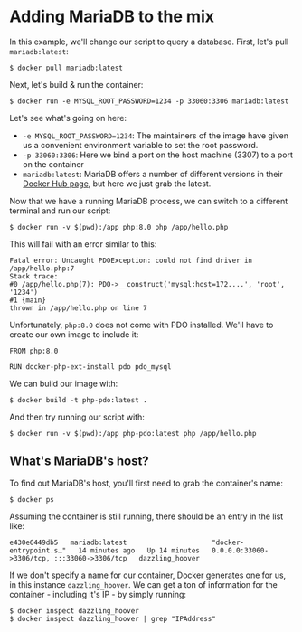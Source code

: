 # Adding MariaDB to the mix

In this example, we'll change our script to query a database. First, let's pull `mariadb:latest`:  

    $ docker pull mariadb:latest

Next, let's build & run the container: 

    $ docker run -e MYSQL_ROOT_PASSWORD=1234 -p 33060:3306 mariadb:latest

Let's see what's going on here: 

- `-e MYSQL_ROOT_PASSWORD=1234`: The maintainers of the image have given us a convenient environment variable to set the root password. 
- `-p 33060:3306`: Here we bind a port on the host machine (3307) to a port on the container
- `mariadb:latest`: MariaDB offers a number of different versions in their [Docker Hub page](https://hub.docker.com/_/mariadb), but here we just grab the latest.

Now that we have a running MariaDB process, we can switch to a different terminal and run our script: 

    $ docker run -v $(pwd):/app php:8.0 php /app/hello.php

This will fail with an error similar to this: 

    Fatal error: Uncaught PDOException: could not find driver in /app/hello.php:7
    Stack trace:
    #0 /app/hello.php(7): PDO->__construct('mysql:host=172....', 'root', '1234')
    #1 {main}
    thrown in /app/hello.php on line 7

Unfortunately, `php:8.0` does not come with PDO installed. We'll have to create our own image to include it: 

    FROM php:8.0 

    RUN docker-php-ext-install pdo pdo_mysql

We can build our image with: 

    $ docker build -t php-pdo:latest .
    
And then try running our script with: 

    $ docker run -v $(pwd):/app php-pdo:latest php /app/hello.php

## What's MariaDB's host?

To find out MariaDB's host, you'll first need to grab the container's name:

    $ docker ps

Assuming the container is still running, there should be an entry in the list like: 

    e430e6449db5   mariadb:latest                     "docker-entrypoint.s…"   14 minutes ago   Up 14 minutes   0.0.0.0:33060->3306/tcp, :::33060->3306/tcp   dazzling_hoover

If we don't specify a name for our container, Docker generates one for us, in this instance `dazzling_hoover`. We can get a ton of information for the container - including it's IP - by simply running: 

    $ docker inspect dazzling_hoover
    $ docker inspect dazzling_hoover | grep "IPAddress"
